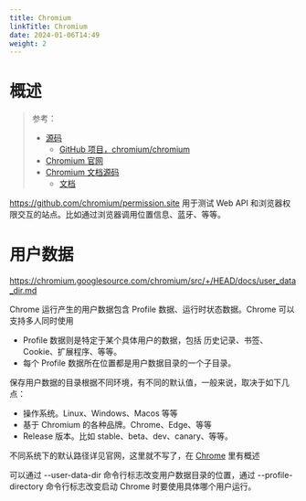 ```yaml
---
title: Chromium
linkTitle: Chromium
date: 2024-01-06T14:49
weight: 2
---
```


# 概述

> 参考：
> 
> - [源码](https://chromium.googlesource.com/chromium/src/)
>   - [GitHub 项目，chromium/chromium](https://github.com/chromium/chromium)
> - [Chromium 官网](https://www.chromium.org/Home/)
> - [Chromium 文档源码](https://chromium.googlesource.com/chromium/src/+/refs/heads/main/docs)
>   - [文档](https://chromium.googlesource.com/chromium/src/+/HEAD/docs/README.md)


https://github.com/chromium/permission.site 用于测试 Web API 和浏览器权限交互的站点。比如通过浏览器调用位置信息、蓝牙、等等。

# 用户数据

https://chromium.googlesource.com/chromium/src/+/HEAD/docs/user_data_dir.md

Chrome 运行产生的用户数据包含 Profile 数据、运行时状态数据。Chrome 可以支持多人同时使用

- Profile 数据则是特定于某个具体用户的数据，包括 历史记录、书签、Cookie、扩展程序、等等。
- 每个 Profile 数据所在位置都是用户数据目录的一个子目录。

保存用户数据的目录根据不同环境，有不同的默认值，一般来说，取决于如下几点：

- 操作系统。Linux、Windows、Macos 等等
- 基于 Chromium 的各种品牌。Chrome、Edge、等等
- Release 版本。比如 stable、beta、dev、canary、等等。

不同系统下的默认路径详见官网，这里就不写了，在 [Chrome](docs/Web/Browser/Chrome.md) 里有概述

可以通过 --user-data-dir 命令行标志改变用户数据目录的位置，通过 --profile-directory 命令行标志改变启动 Chrome 时要使用具体哪个用户运行。